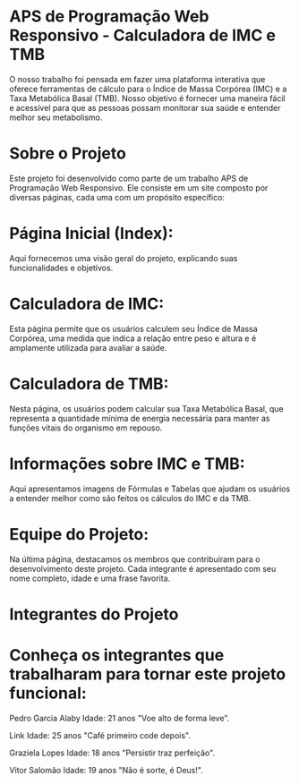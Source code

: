 # APS de Programação Web Responsivo - Calculadora de IMC e TMB
O nosso trabalho foi pensada em fazer uma plataforma interativa que oferece ferramentas de cálculo para o Índice de Massa Corpórea (IMC) e a Taxa Metabólica Basal (TMB). Nosso objetivo é fornecer uma maneira fácil e acessível para que as pessoas possam monitorar sua saúde e entender melhor seu metabolismo.

# Sobre o Projeto
Este projeto foi desenvolvido como parte de um trabalho APS de Programação Web Responsivo. Ele consiste em um site composto por diversas páginas, cada uma com um propósito específico:

# Página Inicial (Index):
Aqui fornecemos uma visão geral do projeto, explicando suas funcionalidades e objetivos.

# Calculadora de IMC:
Esta página permite que os usuários calculem seu Índice de Massa Corpórea, uma medida que indica a relação entre peso e altura e é amplamente utilizada para avaliar a saúde.

# Calculadora de TMB:
Nesta página, os usuários podem calcular sua Taxa Metabólica Basal, que representa a quantidade mínima de energia necessária para manter as funções vitais do organismo em repouso.

# Informações sobre IMC e TMB:
Aqui apresentamos imagens de Fórmulas e Tabelas que ajudam os usuários a entender melhor como são feitos os cálculos do IMC e da TMB.

# Equipe do Projeto:
Na última página, destacamos os membros que contribuíram para o desenvolvimento deste projeto. Cada integrante é apresentado com seu nome completo, idade e uma frase favorita.

# Integrantes do Projeto
# Conheça os integrantes que trabalharam para tornar este projeto funcional:

Pedro Garcia Alaby
Idade: 21 anos
"Voe alto de forma leve".

Link
Idade: 25 anos
"Café primeiro code depois".

Graziela Lopes
Idade: 18 anos
"Persistir traz perfeição".

Vitor Salomão
Idade: 19 anos
"Não é sorte, é Deus!".